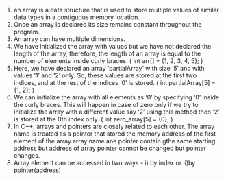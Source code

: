 1. an array is a data structure that is used to store multiple values of similar data types in a contiguous memory location.
2. Once an array is declared its size remains constant throughout the program.
3. An array can have multiple dimensions.
4. We have initialized the array with values but we have not declared the length of the array, therefore, the length of an array is equal to the number of elements inside curly braces.
       ( int arr[] = {1, 2, 3, 4, 5}; )
5. Here, we have declared an array ‘partialArray’ with size ‘5’ and with values ‘1’ and ‘2’ only. So, these values are stored at the first two indices, and at the rest of the indices ‘0’ is stored.
       (  int partialArray[5] = {1, 2};  )
6. We can initialize the array with all elements as ‘0’ by specifying ‘0’ inside the curly braces. This will happen in case of zero only if we try to initialize the array with a different value say ‘2’ using this method then ‘2’ is stored at the 0th index only.
            (   int zero_array[5] = {0};   )
7. In C++, arrays and pointers are closely related to each other. The array name is treated as a pointer that stored the memory address of the first element of the array.array name ane pointer contain gthe same starting address but address of array pointer cannot be changed but pointer changes.
8. Array element can be accessed in two ways -
i) by index or ii)by pointer(address)
